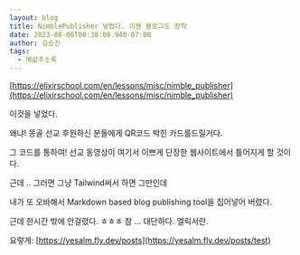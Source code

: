 ```yaml
---
layout: blog
title: NimblePublisher 넣었다. 이젠 블로그도 장착
date: 2023-08-06T00:38:08.940-07:00
author: 김승진
tags:
  - 예삶주소록
---
```

[https://elixirschool.com/en/lessons/misc/nimble_publisher](https://elixirschool.com/en/lessons/misc/nimble_publisher)

이것을 넣었다.

왜냐! 몽골 선교 후원하신 분들에게 QR코드 박힌 카드를드릴거다.

그 코드를 통하여! 선교 동영상이 여기서 이쁘게 단장한 웹사이트에서 틀어지게 할 것이다.

근데 .. 그러면 그냥 Tailwind써서 하면 그만인데

내가 또 오바해서 Markdown based blog publishing tool을 집어넣어 버렸다.

근데 한시간 밖에 안걸렸다. ㅎㅎㅎ 참 … 대단하다. 엘릭서란.

요렇게: [https://yesalm.fly.dev/posts](https://yesalm.fly.dev/posts/test)
